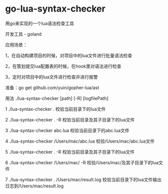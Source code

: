 # go-lua-syntax-checker
用go来实现的一个lua语法检查工具

开发工具 - goland

应用场景：

1，在自动构建项目的时候，对项目中的lua文件进行批量语法检查

2，在策划提交lua配置表的时候，在hook里对语法进行检查

3，定时对项目中的lua文件进行检查并进行报警

准备：go get github.com/yuin/gopher-lua/ast

用法 ./lua-syntax-checker [path] [-R] [logfilePath]

1  ./lua-syntax-checker .  校验当前目录下的lua文件

2  ./lua-syntax-checker . -R 校验当前目录及其子目录下的lua文件

3  ./lua-syntax-checker abc.lua  校验当前目录下的abc.lua文件

4  ./lua-syntax-checker /Users/mac/abc.lua  校验/Users/mac/abc.lua文件

5  ./lua-syntax-checker . -R 校验当前目录及其子目录下的lua文件

6  ./lua-syntax-checker /Users/mac/ -R 校验/Users/mac/及其子目录下的lua文件

7  ./lua-syntax-checker .  /Users/mac/result.log 校验当前目录下的lua文件输出日志到/Users/mac/result.log

